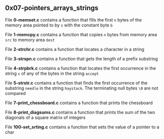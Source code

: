 ## 0x07-pointers\_arrays\_strings

File **0-memset.c** contains a function that fills the first `n` bytes of the memory area pointed to by `s` with the constant byte `b`

File **1-memcpy.c** contains a function that copies `n` bytes from memory area `src` to memory area `dest`

File **2-strchr.c** contains a function that locates a character in a string

File **3-strspn.c** contains a function that gets the length of a prefix substring

File **4-strpbrk.c** contains a function that locates the first occurrence in the string `s` of any of the bytes in the string `accept`

File **5-strstr.c** contains a function that finds the first occurrence of the substring `needle` in the string `haystack`.  The terminating null bytes `\0` are not compared

File **7-print\_chessboard.c** contains a function that prints the chessboard

File **8-print\_diagsums.c** contains a function that prints the sum of the two diagonals of a square matrix of integers

File **100-set\_srting.c** contains a function that sets the value of a pointer to a char
